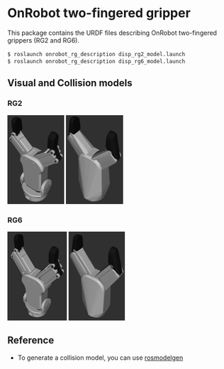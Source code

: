 # OnRobot two-fingered gripper

This package contains the URDF files describing OnRobot two-fingered grippers (RG2 and RG6).

```
$ roslaunch onrobot_rg_description disp_rg2_model.launch 
$ roslaunch onrobot_rg_description disp_rg6_model.launch 
```

## Visual and Collision models
### RG2
<img src="images/rg2_visual.png" height="200">  <img src="images/rg2_collision.png" height="200">  

### RG6
<img src="images/rg6_visual.png" height="200">  <img src="images/rg6_collision.png" height="200">  

## Reference
- To generate a collision model, you can use [rosmodelgen](https://github.com/takuya-ki/rosmodelgen)

